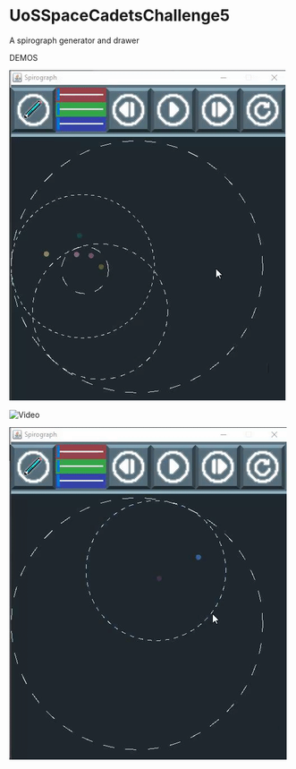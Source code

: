 # UoSSpaceCadetsChallenge5
A spirograph generator and drawer

DEMOS

![Video](spirograph1.gif)

![Video](spirograph2.gif)

![Video](spirograph3.gif)
